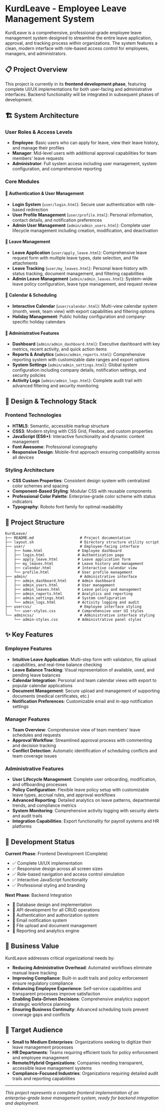 # KurdLeave - Employee Leave Management System

KurdLeave is a comprehensive, professional-grade employee leave management system designed to streamline the entire leave application, approval, and tracking process within organizations. The system features a clean, modern interface with role-based access control for employees, managers, and administrators.

## 📋 Project Overview

This project is currently in its **frontend development phase**, featuring complete UI/UX implementations for both user-facing and administrative interfaces. Backend functionality will be integrated in subsequent phases of development.

## 🏗️ System Architecture

### User Roles & Access Levels

- **Employee**: Basic users who can apply for leave, view their leave history, and manage their profiles
- **Manager**: Mid-level users with additional approval capabilities for team members' leave requests
- **Administrator**: Full system access including user management, system configuration, and comprehensive reporting

### Core Modules

#### 🔑 Authentication & User Management

- **Login System** (`user/login.html`): Secure user authentication with role-based redirection
- **User Profile Management** (`user/profile.html`): Personal information, contact details, and notification preferences
- **Admin User Management** (`admin/admin_users.html`): Complete user lifecycle management including creation, modification, and deactivation

#### 📝 Leave Management

- **Leave Application** (`user/apply_leave.html`): Comprehensive leave request form with multiple leave types, date selection, and file attachments
- **Leave Tracking** (`user/my_leaves.html`): Personal leave history with status tracking, document management, and filtering capabilities
- **Admin Leave Management** (`admin/admin_leaves.html`): System-wide leave policy configuration, leave type management, and request review

#### 📅 Calendar & Scheduling

- **Interactive Calendar** (`user/calendar.html`): Multi-view calendar system (month, week, team view) with export capabilities and filtering options
- **Holiday Management**: Public holiday configuration and company-specific holiday calendars

#### 👥 Administrative Features

- **Dashboard** (`admin/admin_dashboard.html`): Executive dashboard with key metrics, recent activity, and quick action items
- **Reports & Analytics** (`admin/admin_reports.html`): Comprehensive reporting system with customizable date ranges and export options
- **System Settings** (`admin/admin_settings.html`): Global system configuration including company details, notification settings, and security policies
- **Activity Logs** (`admin/admin_logs.html`): Complete audit trail with advanced filtering and security monitoring

## 🎨 Design & Technology Stack

### Frontend Technologies

- **HTML5**: Semantic, accessible markup structure
- **CSS3**: Modern styling with CSS Grid, Flexbox, and custom properties
- **JavaScript (ES6+)**: Interactive functionality and dynamic content management
- **Font Awesome**: Professional iconography
- **Responsive Design**: Mobile-first approach ensuring compatibility across all devices

### Styling Architecture

- **CSS Custom Properties**: Consistent design system with centralized color schemes and spacing
- **Component-Based Styling**: Modular CSS with reusable components
- **Professional Color Palette**: Enterprise-grade color scheme with status indicators
- **Typography**: Roboto font family for optimal readability

## 📁 Project Structure

```
KurdLeave/
├── README.md                     # Project documentation
├── layout.sh                     # Directory structure utility script
├── user/                         # Employee-facing interface
│   ├── home.html                # Employee dashboard
│   ├── login.html               # Authentication page
│   ├── apply_leave.html         # Leave application form
│   ├── my_leaves.html           # Leave history and management
│   ├── calendar.html            # Interactive calendar view
│   └── profile.html             # User profile management
├── admin/                        # Administrative interface
│   ├── admin_dashboard.html     # Admin dashboard
│   ├── admin_users.html         # User management
│   ├── admin_leaves.html        # Leave policy and management
│   ├── admin_reports.html       # Analytics and reporting
│   ├── admin_settings.html      # System configuration
│   └── admin_logs.html          # Activity logging and audit
├── usercss/                      # Employee interface styling
│   └── user-styles.css          # Comprehensive user UI styles
└── admincss/                     # Administrative interface styling
    └── admin-styles.css         # Administrative panel styles
```

## ✨ Key Features

### Employee Features

- **Intuitive Leave Application**: Multi-step form with validation, file upload capabilities, and real-time balance checking
- **Leave Balance Tracking**: Visual representation of available, used, and pending leave balances
- **Calendar Integration**: Personal and team calendar views with export to popular calendar applications
- **Document Management**: Secure upload and management of supporting documents (medical certificates, etc.)
- **Notification Preferences**: Customizable email and in-app notification settings

### Manager Features

- **Team Overview**: Comprehensive view of team members' leave schedules and requests
- **Approval Workflow**: Streamlined approval process with commenting and decision tracking
- **Conflict Detection**: Automatic identification of scheduling conflicts and team coverage issues

### Administrative Features

- **User Lifecycle Management**: Complete user onboarding, modification, and offboarding processes
- **Policy Configuration**: Flexible leave policy setup with customizable leave types, accrual rules, and approval workflows
- **Advanced Reporting**: Detailed analytics on leave patterns, departmental trends, and compliance metrics
- **System Monitoring**: Comprehensive activity logging with security alerts and audit trails
- **Integration Capabilities**: Export functionality for payroll systems and HR platforms

## 🚀 Development Status

**Current Phase**: Frontend Development (Complete)

- ✅ Complete UI/UX implementation
- ✅ Responsive design across all screen sizes
- ✅ Role-based navigation and access control simulation
- ✅ Interactive JavaScript functionality
- ✅ Professional styling and branding

**Next Phase**: Backend Integration

- 🔄 Database design and implementation
- 🔄 API development for all CRUD operations
- 🔄 Authentication and authorization system
- 🔄 Email notification system
- 🔄 File upload and document management
- 🔄 Reporting and analytics engine

## 💼 Business Value

KurdLeave addresses critical organizational needs by:

- **Reducing Administrative Overhead**: Automated workflows eliminate manual leave tracking
- **Improving Compliance**: Built-in audit trails and policy enforcement ensure regulatory compliance
- **Enhancing Employee Experience**: Self-service capabilities and transparent processes improve satisfaction
- **Enabling Data-Driven Decisions**: Comprehensive analytics support strategic workforce planning
- **Ensuring Business Continuity**: Advanced scheduling tools prevent coverage gaps and conflicts

## 🎯 Target Audience

- **Small to Medium Enterprises**: Organizations seeking to digitize their leave management processes
- **HR Departments**: Teams requiring efficient tools for policy enforcement and employee management
- **Remote/Hybrid Organizations**: Companies needing transparent, accessible leave management systems
- **Compliance-Focused Industries**: Organizations requiring detailed audit trails and reporting capabilities

---

_This project represents a complete frontend implementation of an enterprise-grade leave management system, ready for backend integration and deployment._
